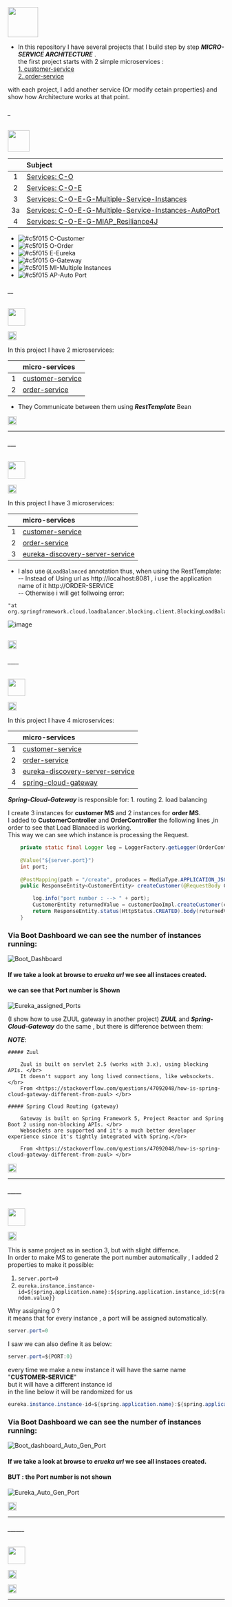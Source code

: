 <img src="https://img.shields.io/badge/-Data-Structures%20-brightgreen" height=70px>

* In this repository I have several projects that I build step by step **_MICRO-SERVICE ARCHITECTURE_** .</br>
the first project starts with 2 simple microservices : </br>
[1. customer-service]() </br>
[2. order-service]()

with each project, I add another service (Or modify cetain properties) and show how Architecture works at that point.

###### _

 <img src="https://img.shields.io/badge/- Table of contents%20-brightgreen" height=50px> 

|     |  Subject           |
|:---:|:------------------------------| 
|  1  |[Services: C-O](#__)    | 
|  2  |[Services: C-O-E](#___)  |   
|  3  |[Services: C-O-E-G-Multiple-Service-Instances](#____) |   
|  3a |[Services: C-O-E-G-Multiple-Service-Instances-AutoPort](#_____) |   
|  4  |[Services: C-O-E-G-MIAP_Resiliance4J](#______) |  


- ![#c5f015](https://via.placeholder.com/10/c5f015/000000?text=+) C-Customer
- ![#c5f015](https://via.placeholder.com/10/c5f015/000000?text=+) O-Order
- ![#c5f015](https://via.placeholder.com/10/c5f015/000000?text=+) E-Eureka
- ![#c5f015](https://via.placeholder.com/10/c5f015/000000?text=+) G-Gateway 
- ![#c5f015](https://via.placeholder.com/10/c5f015/000000?text=+) MI-Multiple Instances 
- ![#c5f015](https://via.placeholder.com/10/c5f015/000000?text=+) AP-Auto Port 

###### __
<img src="https://img.shields.io/badge/-(1) Services: Customer, Order%20-orange" height=40px>

[<img src="https://img.shields.io/badge/-Back to top%20-blue" height=20px>](#_)

In this project I have 2 microservices:

|     |  micro-services           |
|:---:|:------------------------------| 
|  1  |[customer-service](#)    | 
|  2  |[order-service](#) |  

- They Communicate between them using **_RestTemplate_** Bean

[<img src="https://img.shields.io/badge/-Back to top%20-blue" height=20px>](#_)


----------------------------------------------------------------------------------------------------------

###### ___
<img src="https://img.shields.io/badge/-(2) Services: Customer, Order, Eureka%20-orange" height=40px>

[<img src="https://img.shields.io/badge/-Back to top%20-blue" height=20px>](#_)

In this project I have 3 microservices:

|     |  micro-services           |
|:---:|:------------------------------| 
|  1  |[customer-service](#)    | 
|  2  |[order-service](#) |  
|  3  |[eureka-discovery-server-service](#) |  

- I also use ```@LoadBalanced``` annotation thus, when using the RestTemplate: </br>
    -- Instead of Using url as http://localhost:8081 , i use the application name of it http://ORDER-SERVICE </br>
    -- Otherwise i will get follwoing error:
 ```
"at org.springframework.cloud.loadbalancer.blocking.client.BlockingLoadBalancerClient.execute(BlockingLoadBalancerClient.java:79)"
 ```

![image](https://user-images.githubusercontent.com/36256986/147967247-19e1aa36-91c2-43f0-9284-5261fb0a896d.png)

[<img src="https://img.shields.io/badge/-Back to top%20-blue" height=20px>](#_)
----------------------------------------------------------------------------------------------------------

###### ____
<img src="https://img.shields.io/badge/-(3) Services: Customer, Order, Eureka ,Gateway Multiple Instances%20-orange" height=40px>

[<img src="https://img.shields.io/badge/-Back to top%20-blue" height=20px>](#_)

In this project I have 4 microservices:

|     |  micro-services           |
|:---:|:------------------------------| 
|  1  |[customer-service](#)    | 
|  2  |[order-service](#) |  
|  3  |[eureka-discovery-server-service](#) |
|  4  |[spring-cloud-gateway](#) |

**_Spring-Cloud-Gateway_** is responsible for:
	1. routing
	2. load balancing

I create 3 instances for **customer MS** and 2 instances for **order MS**. </br>
I added to **CustomerController** and **OrderController** the following lines ,in order to see that Load Blanaced is working.</br>
This way we can see which instance is processing the Request.</br>

```java
	private static final Logger log = LoggerFactory.getLogger(OrderController.class);
	
	@Value("${server.port}")
	int port;
	
	@PostMapping(path = "/create", produces = MediaType.APPLICATION_JSON_VALUE, consumes = MediaType.APPLICATION_JSON_VALUE)
	public ResponseEntity<CustomerEntity> createCustomer(@RequestBody CustomerEntity customerEntity) {

		log.info("port number : --> " + port);
		CustomerEntity returnedValue = customerDaoImpl.createCustomer(customerEntity);
		return ResponseEntity.status(HttpStatus.CREATED).body(returnedValue);
	}
```

### Via Boot Dashboard we can see the number of instances running:

![Boot_Dashboard](https://user-images.githubusercontent.com/36256986/148125783-4f1e40e1-4d95-49ce-aeda-4c390785225c.PNG)

#### If we take a look at browse to **_erueka url_** we see all instaces created.
#### we can see that Port number is Shown 
![Eureka_assigned_Ports](https://user-images.githubusercontent.com/36256986/148130279-c8423d76-9775-4cc9-b38e-b6797e265596.PNG)


(I show how to use ZUUL gateway in another project)
**_ZUUL_** and **_Spring-Cloud-Gateway_** do the same , but there is difference between them:

**_NOTE_**:

	##### Zuul

		Zuul is built on servlet 2.5 (works with 3.x), using blocking APIs. </br>
		It doesn't support any long lived connections, like websockets.</br>
		From <https://stackoverflow.com/questions/47092048/how-is-spring-cloud-gateway-different-from-zuul> </br>

	##### Spring Cloud Routing (gateway) 

		Gateway is built on Spring Framework 5, Project Reactor and Spring Boot 2 using non-blocking APIs. </br>
		Websockets are supported and it's a much better developer experience since it's tightly integrated with Spring.</br>

		From <https://stackoverflow.com/questions/47092048/how-is-spring-cloud-gateway-different-from-zuul> </br>



[<img src="https://img.shields.io/badge/-Back to top%20-blue" height=20px>](#_)

----------------------------------------------------------------------------------------------------------

###### _____
<img src="https://img.shields.io/badge/-(3a) Services: Customer, Order, Eureka ,Gateway Multiple Instances Auto Port%20-orange" height=40px>

[<img src="https://img.shields.io/badge/-Back to top%20-blue" height=20px>](#_)

This is same project as in section 3, but with slight differnce.</br>
In order to make MS to generate the port number automatically , I added 2 properties to make it possible: </br>

1. ```server.port=0```
2. ```eureka.instance.instance-id=${spring.application.name}:${spring.application.instance_id:${random.value}}```

Why assigning 0 ? </br>
it means that for every instance , a port will be assigned automatically.</br>
```java
server.port=0
```

I saw we can also define it as below: </br>
```java
server.port=${PORT:0}
```

every time we make a new instance it will  have the same name "**CUSTOMER-SERVICE**"</br>
but it will have a different instance id</br>
in the line below it will be randomized for us</br>
```java
eureka.instance.instance-id=${spring.application.name}:${spring.application.instance_id:${random.value}}
```

### Via Boot Dashboard we can see the number of instances running:
![Boot_dashboard_Auto_Gen_Port](https://user-images.githubusercontent.com/36256986/148130821-f822380a-cc2e-4d81-8277-ba5e62687d66.PNG)



#### If we take a look at browse to **_erueka url_** we see all instaces created.
#### BUT : the Port number is not shown
![Eureka_Auto_Gen_Port](https://user-images.githubusercontent.com/36256986/148128499-d86a4b92-0f7e-4fc5-9f7a-dc48e5019548.PNG)

[<img src="https://img.shields.io/badge/-Back to top%20-blue" height=20px>](#_)

----------------------------------------------------------------------------------------------------------

###### ______
<img src="https://img.shields.io/badge/-(4) Services: Customer, Order, Eureka ,Gateway MIAP, Resiliance4J%20-orange" height=40px>

[<img src="https://img.shields.io/badge/-Back to top%20-blue" height=20px>](#_)

[<img src="https://img.shields.io/badge/-Back to top%20-blue" height=20px>](#_)



----------------------------------------------------------------------------------------------------------
